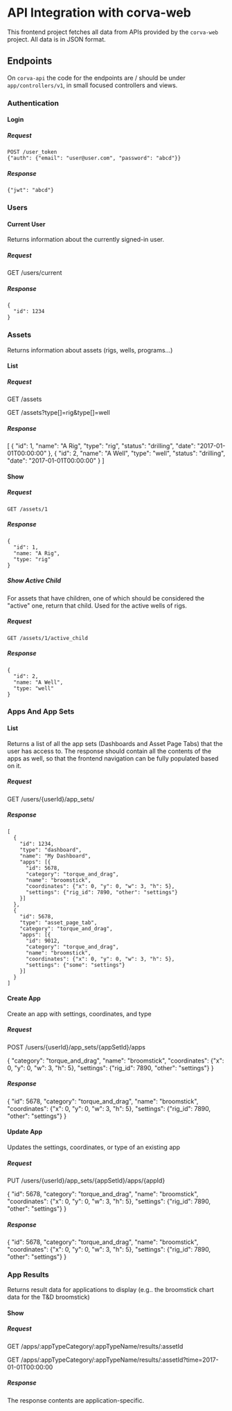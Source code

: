 # API Integration with corva-web

This frontend project fetches all data from APIs provided by the `corva-web` project. All data is in JSON format.

## Endpoints

On `corva-api` the code for the endpoints are / should be under `app/controllers/v1`, in small focused controllers and views.

### Authentication

#### Login

##### Request

    POST /user_token
    {"auth": {"email": "user@user.com", "password": "abcd"}}

##### Response

    {"jwt": "abcd"}

### Users

#### Current User

Returns information about the currently signed-in user.

##### Request

   GET /users/current

##### Response

    {
      "id": 1234
    }

### Assets

Returns information about assets (rigs, wells, programs...)

#### List

##### Request

   GET /assets

   GET /assets?type[]=rig&type[]=well

##### Response

   [
     {
       "id": 1,
       "name": "A Rig",
       "type": "rig",
       "status": "drilling",
       "date": "2017-01-01T00:00:00"
     },
     {
       "id": 2,
       "name": "A Well",
       "type": "well",
       "status": "drilling",
       "date": "2017-01-01T00:00:00"
     }
   ]

#### Show

##### Request

    GET /assets/1

##### Response

    {
      "id": 1,
      "name: "A Rig",
      "type: "rig"
    }

##### Show Active Child

For assets that have children, one of which should be considered the "active" one, return
that child. Used for the active wells of rigs.

##### Request

    GET /assets/1/active_child

##### Response

    {
      "id": 2,
      "name: "A Well",
      "type: "well"
    }

### Apps And App Sets

#### List

Returns a list of all the app sets (Dashboards and Asset Page Tabs) that the user has access to.
The response should contain all the contents of the apps as well, so that the frontend
navigation can be fully populated based on it.

##### Request

   GET /users/{userId}/app_sets/

##### Response

    [
      {
        "id": 1234,
        "type": "dashboard",
        "name": "My Dashboard",
        "apps": [{
          "id": 5678,
          "category": "torque_and_drag",
          "name": "broomstick",
          "coordinates": {"x": 0, "y": 0, "w": 3, "h": 5},
          "settings": {"rig_id": 7890, "other": "settings"}
        }]
      },
      {
        "id": 5678,
        "type": "asset_page_tab",
        "category": "torque_and_drag",
        "apps": [{
          "id": 9012,
          "category": "torque_and_drag",
          "name": "broomstick",
          "coordinates": {"x": 0, "y": 0, "w": 3, "h": 5},
          "settings": {"some": "settings"}
        }]
      }
    ]

#### Create App

Create an app with settings, coordinates, and type

##### Request

   POST /users/{userId}/app_sets/{appSetId}/apps

   {
     "category": "torque_and_drag",
     "name": "broomstick",
     "coordinates": {"x": 0, "y": 0, "w": 3, "h": 5},
     "settings": {"rig_id": 7890, "other": "settings"}
   }

##### Response

   {
     "id": 5678,
     "category": "torque_and_drag",
     "name": "broomstick",
     "coordinates": {"x": 0, "y": 0, "w": 3, "h": 5},
     "settings": {"rig_id": 7890, "other": "settings"}
   }

#### Update App

Updates the settings, coordinates, or type of an existing app

##### Request

   PUT /users/{userId}/app_sets/{appSetId}/apps/{appId}

   {
     "id": 5678,
     "category": "torque_and_drag",
     "name": "broomstick",
     "coordinates": {"x": 0, "y": 0, "w": 3, "h": 5},
     "settings": {"rig_id": 7890, "other": "settings"}
   }

##### Response

   {
     "id": 5678,
     "category": "torque_and_drag",
     "name": "broomstick",
     "coordinates": {"x": 0, "y": 0, "w": 3, "h": 5},
     "settings": {"rig_id": 7890, "other": "settings"}
   }


### App Results

Returns result data for applications to display (e.g.. the broomstick chart data for the T&D broomstick)

#### Show

##### Request

   GET /apps/:appTypeCategory/:appTypeName/results/:assetId

   GET /apps/:appTypeCategory/:appTypeName/results/:assetId?time=2017-01-01T00:00:00

##### Response

The response contents are application-specific.
